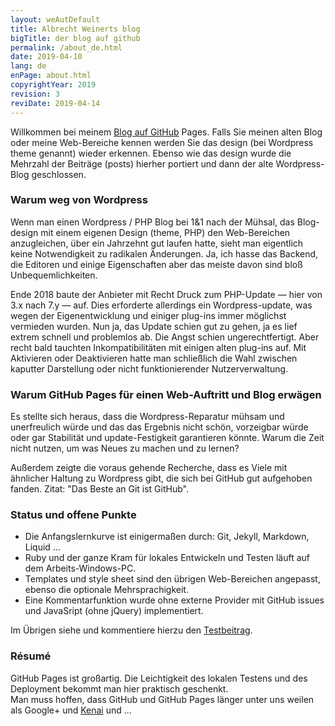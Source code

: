 ```yaml
---
layout: weAutDefault
title: Albrecht Weinerts blog
bigTitle: der blog auf github
permalink: /about_de.html
date: 2019-04-10
lang: de
enPage: about.html 
copyrightYear: 2019
revision: 3
reviDate: 2019-04-14
---
```


Willkommen bei meinem 
[Blog auf GitHub](/index.html "Inhalt / Beiträge siehe hier") Pages. Falls
Sie meinen alten Blog oder meine Web-Bereiche kennen werden Sie das design 
(bei Wordpress theme genannt)  wieder erkennen. Ebenso wie das design wurde
die Mehrzahl der Beiträge (posts) hierher portiert und dann der alte
Wordpress-Blog geschlossen.

### Warum weg von Wordpress

Wenn man einen Wordpress / PHP Blog bei 1&1 nach der Mühsal, das Blog-design 
mit einem eigenen Design (theme, PHP) den Web-Bereichen anzugleichen, über
ein Jahrzehnt gut laufen hatte, sieht man eigentlich keine Notwendigkeit
zu radikalen Änderungen. Ja, ich hasse das Backend, die Editoren und einige
Eigenschaften aber das meiste davon sind bloß Unbequemlichkeiten.

Ende 2018 baute der Anbieter mit Recht Druck zum PHP-Update &mdash; hier
von 3.x nach 7.y &mdash; auf. Dies erforderte allerdings ein 
Wordpress-update, was wegen der Eigenentwicklung und einiger plug-ins immer
möglichst vermieden wurden. Nun ja, das Update schien gut zu gehen, ja es 
lief extrem schnell und problemlos ab. Die Angst schien ungerechtfertigt.
Aber recht bald tauchten Inkompatibilitäten mit einigen alten plug-ins auf.
Mit Aktivieren
oder Deaktivieren hatte man schließlich die Wahl zwischen kaputter 
Darstellung oder nicht funktionierender Nutzerverwaltung.

### Warum GitHub Pages für einen Web-Auftritt und Blog erwägen

Es stellte sich heraus, dass die Wordpress-Reparatur mühsam und unerfreulich 
würde und das das Ergebnis nicht schön, vorzeigbar würde oder gar Stabilität
und update-Festigkeit garantieren könnte. Warum die Zeit nicht nutzen, um 
was Neues zu machen und zu lernen?

Außerdem zeigte die voraus gehende Recherche, dass es Viele mit ähnlicher 
Haltung zu Wordpress gibt, die sich bei GitHub gut aufgehoben fanden.
Zitat: "Das Beste an Git ist GitHub".

### Status und offene Punkte

+ Die Anfangslernkurve ist einigermaßen durch: Git, Jekyll, Markdown, Liquid ... 
+ Ruby und der ganze Kram für lokales Entwickeln und Testen läuft auf dem
  Arbeits-Windows-PC.
+ Templates und style sheet sind den übrigen Web-Bereichen angepasst,
  ebenso die optionale Mehrsprachigkeit.
+ Eine Kommentarfunktion wurde ohne externe Provider mit GitHub issues und
  JavaSript (ohne jQuery) implementiert.

Im Übrigen siehe und kommentiere hierzu den 
[Testbeitrag](posts/2019/04/testPost.html "nur Englisch").

### Résumé 

GitHub Pages ist großartig. Die Leichtigkeit des lokalen Testens und des 
Deployment bekommt man hier praktisch geschenkt.<br />
Man muss hoffen, dass GitHub und GitHub Pages länger unter uns weilen als
Google+ und [Kenai](posts/2010/02/oracleClosesKenai_de.html) und  ...
